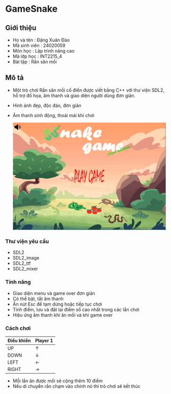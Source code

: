 # GameSnake
## Giới thiệu
+ Họ và tên : Đặng Xuân Đào
+ Mã sinh viên : 24020059
+ Môn học : Lập trình nâng cao
+ Mã lớp học : INT2215_4
+ Bài tập : Rắn săn mồi
## Mô tả
+ Một trò chơi Rắn săn mồi cổ điển được viết bằng C++ với thư viện SDL2, hỗ trợ đồ họa, âm thanh và giao diện người dùng đơn giản.
+ Hình ảnh đẹp, độc đáo, đơn giản
+ Âm thanh sinh động, thoải mái khi chơi

  ![](res/image/background_demo.png)
  
### Thư viện yêu cầu
+ SDL2
+ SDL2_image
+ SDL2_ttf
+ SDL2_mixer
### Tính năng
+ Giao diện menu và game over đơn giản
+ Có thể bật, tắt âm thanh
+ Ấn nút Esc để tạm dừng hoặc tiếp tục chơi
+ Tính điểm, lưu và đặt lại điểm số cao nhất trong các lần chơi
+ Hiệu ứng âm thanh khi ăn mồi và khi game over
### Cách chơi
| Điều khiển | Player 1 | 
|------------|----------|
| UP         |     ↑    |
| DOWN       |     ↓    |
| LEFT       |     ←    |
| RIGHT      |     →    |
+ Mỗi lần ăn được mồi sẽ cộng thêm 10 điểm
+ Nếu di chuyển rắn chạm vào chính nó thì trò chơi sẽ kết thúc
